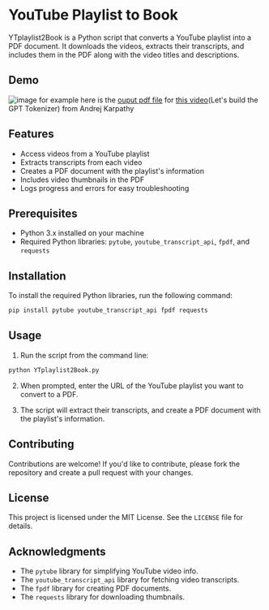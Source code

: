 # YouTube Playlist to Book

YTplaylist2Book is a Python script that converts a YouTube playlist into a PDF document. It downloads the videos, extracts their transcripts, and includes them in the PDF along with the video titles and descriptions.

## Demo
![image](https://github.com/mshojaei77/Youtube2Book/assets/76538971/2894dda3-0fa9-47dc-a4fa-cc10fef1dbe7)
for example here is the [ouput pdf file](https://github.com/mshojaei77/Youtube2Book/blob/main/Let's%20build%20the%20GPT%20Tokenizer.pdf) for [this video](https://www.youtube.com/watch?v=zduSFxRajkE&t=4s)(Let's build the GPT Tokenizer) from Andrej Karpathy

## Features

- Access videos from a YouTube playlist
- Extracts transcripts from each video
- Creates a PDF document with the playlist's information
- Includes video thumbnails in the PDF
- Logs progress and errors for easy troubleshooting

## Prerequisites

- Python  3.x installed on your machine
- Required Python libraries: `pytube`, `youtube_transcript_api`, `fpdf`, and `requests`

## Installation

To install the required Python libraries, run the following command:

```bash
pip install pytube youtube_transcript_api fpdf requests
```

## Usage

1. Run the script from the command line:

```bash
python YTplaylist2Book.py
```

2. When prompted, enter the URL of the YouTube playlist you want to convert to a PDF.

3. The script will extract their transcripts, and create a PDF document with the playlist's information.

## Contributing

Contributions are welcome! If you'd like to contribute, please fork the repository and create a pull request with your changes.

## License

This project is licensed under the MIT License. See the `LICENSE` file for details.

## Acknowledgments

- The `pytube` library for simplifying YouTube video info.
- The `youtube_transcript_api` library for fetching video transcripts.
- The `fpdf` library for creating PDF documents.
- The `requests` library for downloading thumbnails.
